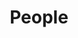 ---
layout: profiles
permalink: /people/
title: People
nav: true
nav_order: 7

profiles:
  # if you want to include more than one profile, just replicate the following block
  # and create one content file for each profile inside _pages/
  - align: right
    image: team/stephen.png
    content: team/about_stephen.md
    image_circular: true # crops the image to make it circular
    more_info: >
      <p>Lead Investigator</p>
  - align: left
    image: team/mark.png
    content: team/about_mark.md
    image_circular: true # crops the image to make it circular
    more_info: >
      <p>Research Co-Investigator / Research Associate</p> 
  - align: left
    image: team/florian.png
    content: team/about_florian.md
    image_circular: true # crops the image to make it circular
    more_info: >
      <p>Research Co-Investigator / Research Associate</p> 
  - align: right
    image: team/patrizia.png
    content: team/about_patrizia.md
    image_circular: true # crops the image to make it circular
    more_info: >
      <p>Research Co-Investigator / Research Fellow</p> 
  - align: left
    image: team/graham.jpg
    content: team/about_graham.md
    image_circular: true # crops the image to make it circular
    more_info: >
      <p>Co-Investigator</p>  
  - align: right
    image: team/shaun.png
    content: team/about_shaun.md
    image_circular: true # crops the image to make it circular
    more_info: >
      <p>Research Associate</p>  
  - align: left
    image: team/david.png
    content: team/about_david.md
    image_circular: true # crops the image to make it circular
    more_info: >
      <p>PhD Student</p>  
  - align: right
    image: team/shuhao.png
    content: team/about_shuhao.md
    image_circular: true # crops the image to make it circular
    more_info: >
      <p>PhD Student</p>  
  - align: right
    image: team/diego.png
    content: team/about_diego.md
    image_circular: true # crops the image to make it circular
    more_info: >
      <p>PhD Student</p> 
  - align: right
    image: team/jake.png
    content: team/about_jake.md
    image_circular: true # crops the image to make it circular
    more_info: >
      <p>PhD Student</p> 
  - align: right
    image: team/iain.png
    content: team/about_iain.md
    image_circular: true # crops the image to make it circular
    more_info: >
      <p>PhD Student</p>
  - align: right
    image: team/melvin.png
    content: team/about_melvin.md
    image_circular: true # crops the image to make it circular
    more_info: >
      <p>PhD Student</p>
  - align: right
    image: team/laura.png
    content: team/about_laura.md
    image_circular: true # crops the image to make it circular
    more_info: >
      <p>PhD Student</p>
  - align: right
    image: team/jacqueline.png
    content: team/about_jacqueline.md
    image_circular: true # crops the image to make it circular
    more_info: >
      <p>PhD Student</p>
  - align: right
    image: team/thomas.png
    content: team/about_thomas.md
    image_circular: true # crops the image to make it circular
    more_info: >
      <p>PhD Student</p>
  - align: right
    image: team/ammar.png
    content: team/about_ammar.md
    image_circular: true # crops the image to make it circular
    more_info: >
      <p>PhD Student</p>



profiles_interns:
  - align: right
    image: team/jolie.png
    content: team/about_jolie.md
    image_circular: true # crops the image to make it circular
    more_info: >
      <p>Research Intern (Summer 2022-2024)</p>
---